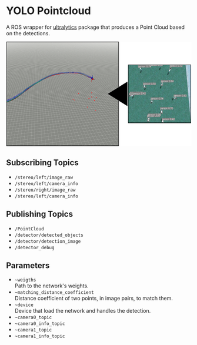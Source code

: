 # YOLO Pointcloud

A ROS wrapper for [ultralytics](https://github.com/ultralytics/ultralytics.git) package that produces a Point Cloud based on the detections.

<img src="images/yolo_pointcloud.png" alt="YOLO Pointcloud" style="height: 285px; width:623px;"/>

## Subscribing Topics

* <code>/stereo/left/image_raw</code>
* <code>/stereo/left/camera_info</code>
* <code>/stereo/right/image_raw</code>
* <code>/stereo/left/camera_info</code>


## Publishing Topics

* <code>/PointCloud</code>
* <code>/detector/detected_objects</code>
* <code>/detector/detection_image</code>
* <code>/detector_debug</code>



## Parameters

* <code>~weigths</code>\
Path to the network's weights.
* <code>~matching_distance_coefficient</code>\
Distance coefficient of two points, in image pairs, to match them.
* <code>~device</code>\
Device that load the network and handles the detection.
* <code>~camera0_topic</code>
* <code>~camera0_info_topic</code>
* <code>~camera1_topic</code>
* <code>~camera1_info_topic</code>
